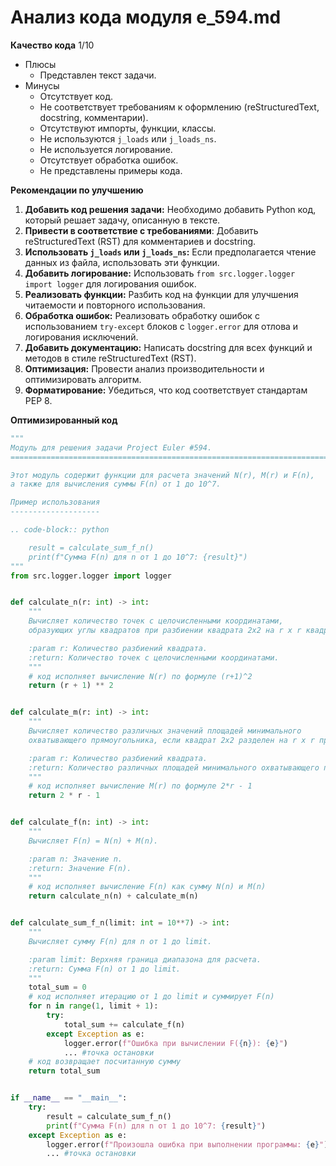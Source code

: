 # Анализ кода модуля e_594.md

**Качество кода**
1/10
- Плюсы
    -   Представлен текст задачи.
- Минусы
    -   Отсутствует код.
    -   Не соответствует требованиям к оформлению (reStructuredText, docstring, комментарии).
    -   Отсутствуют импорты, функции, классы.
    -   Не используются `j_loads` или `j_loads_ns`.
    -   Не используется логирование.
    -   Отсутствует обработка ошибок.
    -   Не представлены примеры кода.

**Рекомендации по улучшению**

1.  **Добавить код решения задачи:** Необходимо добавить Python код, который решает задачу, описанную в тексте.
2.  **Привести в соответствие с требованиями**: Добавить reStructuredText (RST) для комментариев и docstring.
3.  **Использовать `j_loads` или `j_loads_ns`:**  Если предполагается чтение данных из файла, использовать эти функции.
4.  **Добавить логирование:** Использовать `from src.logger.logger import logger` для логирования ошибок.
5.  **Реализовать функции:** Разбить код на функции для улучшения читаемости и повторного использования.
6.  **Обработка ошибок:** Реализовать обработку ошибок с использованием `try-except` блоков с `logger.error` для отлова и логирования исключений.
7.  **Добавить документацию:** Написать docstring для всех функций и методов в стиле reStructuredText (RST).
8.  **Оптимизация:** Провести анализ производительности и оптимизировать алгоритм.
9.  **Форматирование:** Убедиться, что код соответствует стандартам PEP 8.

**Оптимизированный код**
```python
"""
Модуль для решения задачи Project Euler #594.
=========================================================================================

Этот модуль содержит функции для расчета значений N(r), M(r) и F(n),
а также для вычисления суммы F(n) от 1 до 10^7.

Пример использования
--------------------

.. code-block:: python

    result = calculate_sum_f_n()
    print(f"Сумма F(n) для n от 1 до 10^7: {result}")
"""
from src.logger.logger import logger


def calculate_n(r: int) -> int:
    """
    Вычисляет количество точек с целочисленными координатами,
    образующих углы квадратов при разбиении квадрата 2x2 на r x r квадраты.

    :param r: Количество разбиений квадрата.
    :return: Количество точек с целочисленными координатами.
    """
    # код исполняет вычисление N(r) по формуле (r+1)^2
    return (r + 1) ** 2


def calculate_m(r: int) -> int:
    """
    Вычисляет количество различных значений площадей минимального
    охватывающего прямоугольника, если квадрат 2x2 разделен на r x r прямоугольники.

    :param r: Количество разбиений квадрата.
    :return: Количество различных площадей минимального охватывающего прямоугольника.
    """
    # код исполняет вычисление M(r) по формуле 2*r - 1
    return 2 * r - 1


def calculate_f(n: int) -> int:
    """
    Вычисляет F(n) = N(n) + M(n).

    :param n: Значение n.
    :return: Значение F(n).
    """
    # код исполняет вычисление F(n) как сумму N(n) и M(n)
    return calculate_n(n) + calculate_m(n)


def calculate_sum_f_n(limit: int = 10**7) -> int:
    """
    Вычисляет сумму F(n) для n от 1 до limit.

    :param limit: Верхняя граница диапазона для расчета.
    :return: Сумма F(n) от 1 до limit.
    """
    total_sum = 0
    # код исполняет итерацию от 1 до limit и суммирует F(n)
    for n in range(1, limit + 1):
        try:
            total_sum += calculate_f(n)
        except Exception as e:
            logger.error(f"Ошибка при вычислении F({n}): {e}")
            ... #точка остановки
    # код возвращает посчитанную сумму
    return total_sum


if __name__ == "__main__":
    try:
        result = calculate_sum_f_n()
        print(f"Сумма F(n) для n от 1 до 10^7: {result}")
    except Exception as e:
        logger.error(f"Произошла ошибка при выполнении программы: {e}")
        ... #точка остановки
```